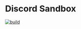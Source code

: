# Discord Sandbox

[![build](https://github.com/kata-gatame/discord_game/actions/workflows/build.yaml/badge.svg?branch=base)](https://github.com/kata-gatame/discord_game/actions/workflows/build.yaml)
